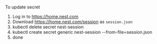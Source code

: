 To update secret
1. Log in to https://home.nest.com
1. Download https://home.nest.com/session as `session.json`
1. kubectl delete secret nest-session
1. kubectl create secret generic nest-session --from-file=session.json
1. done